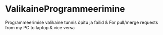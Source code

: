 # ValikaineProgrammeerimine
Programmeerimise valikaine tunnis õpitu ja failid &
For pull/merge requests from my PC to laptop & vice versa
